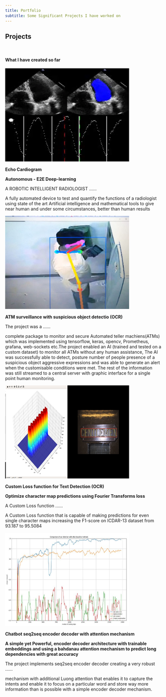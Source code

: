```yaml
---
title: Portfolio
subtitle: Some Significant Projects I have worked on
---
```





<div id="portfolio" class="container-fluid text-center bg-grey">
  <h2>Projects</h2><br>
  <h4>What I have created so far</h4>
    <div class="row text-center">
        <div class="col-sm-6">
            <div class="thumbnail">
                <img src="/images/Portfolio/portfolio/sample_1.gif" alt="New York" width="400" height="300">
            </div>
            <p><strong>Echo Cardiogram</strong></p>
            <p><strong>Autonomous - E2E Deep-learning</strong></p>
            <p data-toggle='collapse' data-target='#collapse-paris' style='cursor: pointer;'>A ROBOTIC INTELLIGENT RADIOLOGIST ......</p>
            <p class='collapse' id='collapse-paris'>A fully automated device to test and quantify the functions of a radiologist using state of the art Artificial intelligence and mathematical tools to give near human and under some circumstances, better than human results</p>
        </div>
        <div class="col-sm-6">
            <div class="thumbnail">
                <img src="/images/Portfolio/portfolio/atm_surv.png" alt="New York" width="400" height="300">
            </div>
            <p><strong>ATM surveillance with suspicious object detectio (OCR)</strong></p>
            <p><strong></strong></p>
            <p data-toggle='collapse' data-target='#collapse-atm' style='cursor: pointer;'>The project was a ......</p>
            <p class='collapse' id='collapse-atm'>complete package to monitor and secure Automated teller machiens(ATMs) which was implemented using tensorflow, keras, opencv, Prometheus, grafana, web-sockets etc.The project enabled an AI (trained and tested on a custom dataset) to monitor all ATMs without any human assistance, The AI was successfully able to detect, posture number of people presence of a suspicious object aggressive expressions and was able to generate an alert when the customisable conditions were met. The rest of the information was still streamed to a central server with graphic interface for a single point human monitoring. </p>
        </div>
    </div>
    <div class="row text-center">
        <div class="col-sm-6">
            <div class="thumbnail">
                <img src="/images/Portfolio/portfolio/Loss_function.png" alt="New York" width="400" height="300">
            </div>
            <p><strong>Custom Loss function for Text Detection (OCR)</strong></p>
            <p><strong>Optimize character map predictions using Fourier Transforms loss</strong></p>
            <p data-toggle='collapse' data-target='#collapse-Loss' style='cursor: pointer;'>A Custom Loss function ......</p>
            <p class='collapse' id='collapse-Loss'>A Custom Loss function that is capable of making predictions for even single character maps increasing the F1-score on ICDAR-13 dataset from 93.187 to 95.5084 </p>
        </div>
        <div class="col-sm-6">
            <div class="thumbnail">
                <img src="/images/Portfolio/portfolio/chatbot.png" alt="New York" width="400" height="300">
            </div>
            <p><strong>Chatbot seq2seq encoder decoder with attention mechanism</strong></p>
            <p><strong>A simple yet Powerful, encoder decoder architecture with trainable embeddings and using a bahdanau attention mechanism to predict long dependencies with great accuracy</strong></p>
            <p data-toggle='collapse' data-target='#collapse-chat' style='cursor: pointer;'>The project implements seq2seq encoder decoder creating a very robust  ......</p>
            <p class='collapse' id='collapse-chat'> mechanism with additional Luong attention that enables it to capture the intents and enable it to focus on a particular word and store way more information than is possible with a simple encoder decoder mechanism. </p>
        </div>
    </div>
</div>
